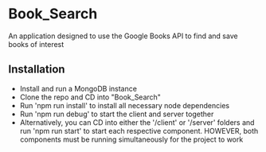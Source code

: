 # Book_Search
An application designed to use the Google Books API to find and save books of interest

## Installation
- Install and run a MongoDB instance
- Clone the repo and CD into "Book_Search"
- Run 'npm run install' to install all necessary node dependencies
- Run 'npm run debug' to start the client and server together
- Alternatively, you can CD into either the '/client' or '/server' folders and run 'npm run start' to start each respective component. HOWEVER, both components must be running simultaneously for the project to work

